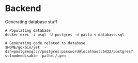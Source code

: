 # Backend

Generating database stuff
```
# Populating database 
docker exec -i psql -U postgres -d pasta < database.sql

# Generating code related to database
$HOME/go/bin/jet  -dsn=postgresql://postgres:password@localhost:5432/postgres?sslmode=disable -path=./.gen
```
